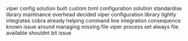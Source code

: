 viper config solution built custom toml configuration solution standardise library maintnance overhead decided viper configuration library tightly integrates cobra already helping command line integration consequence known issue around managing missing file viper process set always file available shouldnt bit issue